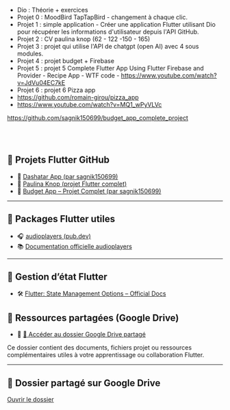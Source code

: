 - Dio : Théorie + exercices
- Projet 0 : MoodBird TapTapBird - changement à chaque clic.
- Projet 1 : simple application -  Créer une application Flutter utilisant Dio pour récupérer les informations d'utilisateur depuis l'API GitHub. 
- Projet 2 : CV paulina knop    (62 - 122 -150 - 165)
- Projet 3 : projet qui utilise l'API de chatgpt (open AI) avec 4 sous modules.
- Projet 4 : projet budget + Firebase
- Projet 5 : projet 5 Complete Flutter App Using Flutter Firebase and Provider - Recipe App - WTF code - https://www.youtube.com/watch?v=JdVu04EC7kE
- Projet 6 : projet 6 Pizza app
- https://github.com/romain-girou/pizza_app
- https://www.youtube.com/watch?v=MQ1_wPyVLVc 
  
https://github.com/sagnik150699/budget_app_complete_project

<br/>
<br/>


## 🌟 Projets Flutter GitHub

- 🔗 [Dashatar App (par sagnik150699)](https://github.com/sagnik150699/my_dashatar_app)
- 🔗 [Paulina Knop (projet Flutter complet)](https://github.com/paulinaknop/paulina_knop)
- 🔗 [Budget App – Projet Complet (par sagnik150699)](https://github.com/sagnik150699/budget_app_complete_project)

---

## 🎵 Packages Flutter utiles

- 🎧 [audioplayers (pub.dev)](https://pub.dev/packages/audioplayers)
- 📚 [Documentation officielle audioplayers](http://docs.flutter.dev/data-and-backend/state-mgmt/options)

---

## 🧠 Gestion d’état Flutter

- 🛠️ [Flutter: State Management Options – Official Docs](http://docs.flutter.dev/data-and-backend/state-mgmt/options)



## 📁 Ressources partagées (Google Drive)

- 🔗 [📂 Accéder au dossier Google Drive partagé](https://drive.google.com/drive/folders/1Fg5JXQvfMtNb6lqjohHtKVWWoC2ix3jm?usp=sharing)

Ce dossier contient des documents, fichiers projet ou ressources complémentaires utiles à votre apprentissage ou collaboration Flutter.

---

## 🔗 Dossier partagé sur Google Drive

[Ouvrir le dossier](https://drive.google.com/drive/folders/1Fg5JXQvfMtNb6lqjohHtKVWWoC2ix3jm?usp=sharing)


